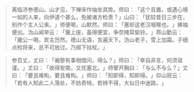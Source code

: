 > 离临济参德山。山才见，下禅床作抽坐具势。师曰：​「这个且置。或遇心境一如的人来，向伊道个甚么，免被诸方检责？​」山曰：​「犹较昔日三步在，别作个主人公来。​」师便喝，山默然。师曰：​「塞却这老汉咽喉也。​」拂袖便出。沩山闻举云：​「奯上座，虽得便宜，争奈掩耳偷铃。​」蒋山勤云：​「奯公一喝，宾主历然。德山无语，言遍天下。沩山老子，雪上加霜。子细点检将来，总不可放过。乃掷下拄杖。​」

> 参百丈，丈曰：​「阇黎有事相借问，得么？​」师曰：​「幸自非言，何须谘谨。​」丈曰：​「收得安南，又忧塞北。​」师擘开胸曰：​「与么不与么？​」丈曰：​「要且难构，要且难构。​」师曰：​「知即得，知即得。​」仰山寂云：​「若有人知此二人落处，不妨奇特。若辨不得，大似日中迷路。​」


